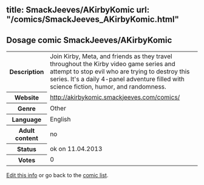 title: SmackJeeves/AKirbyKomic
url: "/comics/SmackJeeves_AKirbyKomic.html"
---
Dosage comic SmackJeeves/AKirbyKomic
-----------------------------------------

<table class="comicinfo">
<tr>
<th>Description</th><td>Join Kirby, Meta, and friends as they travel throughout the Kirby video game series and attempt to stop evil who are trying to destroy this series. It's a daily 4-panel adventure filled with science fiction, humor, and randomness.</td>
</tr>
<tr>
<th>Website</th><td><a href="http://akirbykomic.smackjeeves.com/comics/">http://akirbykomic.smackjeeves.com/comics/</a></td>
</tr>
<tr>
<th>Genre</th><td>Other</td>
</tr>
<tr>
<th>Language</th><td>English</td>
</tr>
<tr>
<th>Adult content</th><td>no</td>
</tr>
<tr>
<th>Status</th><td>ok on 11.04.2013</td>
</tr>
<tr>
<th>Votes</th><td>0</div></td>
</tr>
</table>

[Edit this info](/comics/SmackJeeves_AKirbyKomic_edit.html) or go back to the [comic list](../comic-index.html).
